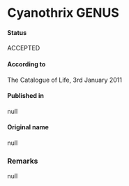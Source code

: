 Cyanothrix GENUS
=======

#### Status
ACCEPTED

#### According to
The Catalogue of Life, 3rd January 2011

#### Published in
null

#### Original name
null

### Remarks
null